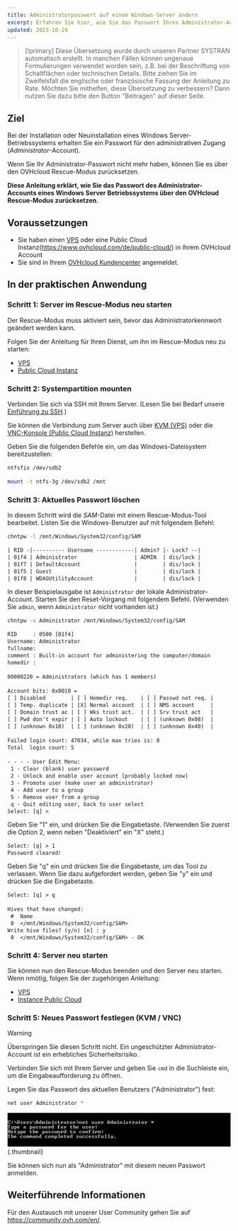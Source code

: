 ```yaml
---
title: Administratorpasswort auf einem Windows-Server ändern
excerpt: Erfahren Sie hier, wie Sie das Passwort Ihres Administrator-Accounts von Windows auf einem VPS oder einer Public Cloud Instanz mithilfe des OVHcloud Rescue-Modus  zurücksetzen
updated: 2023-10-29
---
```


> [!primary]
> Diese Übersetzung wurde durch unseren Partner SYSTRAN automatisch erstellt. In manchen Fällen können ungenaue Formulierungen verwendet worden sein, z.B. bei der Beschriftung von Schaltflächen oder technischen Details. Bitte ziehen Sie im Zweifelsfall die englische oder französische Fassung der Anleitung zu Rate. Möchten Sie mithelfen, diese Übersetzung zu verbessern? Dann nutzen Sie dazu bitte den Button "Beitragen" auf dieser Seite.
>

## Ziel

Bei der Installation oder Neuinstallation eines Windows Server-Betriebssystems erhalten Sie ein Passwort für den administrativen Zugang (*Administrator*-Account).

Wenn Sie Ihr Administrator-Passwort nicht mehr haben, können Sie es über den OVHcloud Rescue-Modus zurücksetzen.

**Diese Anleitung erklärt, wie Sie das Passwort des Administrator-Accounts eines Windows Server Betriebssystems über den OVHcloud Rescue-Modus zurücksetzen.**

## Voraussetzungen

- Sie haben einen [VPS](https://www.ovhcloud.com/de/vps/) oder eine Public Cloud Instanz(https://www.ovhcloud.com/de/public-cloud/) in Ihrem OVHcloud Account
- Sie sind in Ihrem [OVHcloud Kundencenter](https://www.ovh.com/auth/?action=gotomanager&from=https://www.ovh.de/&ovhSubsidiary=de) angemeldet.

## In der praktischen Anwendung

### Schritt 1: Server im Rescue-Modus neu starten

Der Rescue-Modus muss aktiviert sein, bevor das Administratorkennwort geändert werden kann.

Folgen Sie der Anleitung für Ihren Dienst, um ihn im Rescue-Modus neu zu starten:

- [VPS](/pages/bare_metal_cloud/virtual_private_servers/rescue)
- [Public Cloud Instanz](/pages/public_cloud/compute/put_an_instance_in_rescue_mode)

### Schritt 2: Systempartition mounten

Verbinden Sie sich via SSH mit Ihrem Server. (Lesen Sie bei Bedarf unsere [Einführung zu SSH](/pages/bare_metal_cloud/dedicated_servers/ssh_introduction).)

Sie können die Verbindung zum Server auch über [KVM (VPS)](/pages/bare_metal_cloud/virtual_private_servers/using_kvm_for_vps) oder die [VNC-Konsole (Public Cloud Instanz)](/pages/public_cloud/compute/first_steps_with_public_cloud_instance#accessvnc) herstellen.

Geben Sie die folgenden Befehle ein, um das Windows-Dateisystem bereitzustellen:

```bash
ntfsfix /dev/sdb2
```

```bash
mount -t ntfs-3g /dev/sdb2 /mnt
```

### Schritt 3: Aktuelles Passwort löschen

In diesem Schritt wird die *SAM*-Datei mit einem Rescue-Modus-Tool bearbeitet. Listen Sie die Windows-Benutzer auf mit folgendem Befehl:

```bash
chntpw -l /mnt/Windows/System32/config/SAM
```

```text
| RID -|---------- Username ------------| Admin? |- Lock? --|
| 01f4 | Administrator                  | ADMIN  | dis/lock |
| 01f7 | DefaultAccount                 |        | dis/lock |
| 01f5 | Guest                          |        | dis/lock |
| 01f8 | WDAGUtilityAccount             |        | dis/lock |
```

In dieser Beispielausgabe ist `Administrator` der lokale Administrator-Account. Starten Sie den Reset-Vorgang mit folgendem Befehl. (Verwenden Sie `admin`, wenn `Administrator` nicht vorhanden ist.)

```bash
chntpw -u Administrator /mnt/Windows/System32/config/SAM
```

```text
RID     : 0500 [01f4]
Username: Administrator
fullname:
comment : Built-in account for administering the computer/domain
homedir :

00000220 = Administrators (which has 1 members)

Account bits: 0x0010 =
[ ] Disabled        | [ ] Homedir req.    | [ ] Passwd not req. |
[ ] Temp. duplicate | [X] Normal account  | [ ] NMS account     |
[ ] Domain trust ac | [ ] Wks trust act.  | [ ] Srv trust act   |
[ ] Pwd don't expir | [ ] Auto lockout    | [ ] (unknown 0x08)  |
[ ] (unknown 0x10)  | [ ] (unknown 0x20)  | [ ] (unknown 0x40)  |

Failed login count: 47034, while max tries is: 0
Total  login count: 5

- - - - User Edit Menu:
 1 - Clear (blank) user password
 2 - Unlock and enable user account [probably locked now]
 3 - Promote user (make user an administrator)
 4 - Add user to a group
 5 - Remove user from a group
 q - Quit editing user, back to user select
Select: [q] >
```

Geben Sie "1" ein, und drücken Sie die Eingabetaste. (Verwenden Sie zuerst die Option 2, wenn neben "Deaktiviert" ein "X" steht.)

```text
Select: [q] > 1
Password cleared!
```

Geben Sie "q" ein und drücken Sie die Eingabetaste, um das Tool zu verlassen. Wenn Sie dazu aufgefordert werden, geben Sie "y" ein und drücken Sie die Eingabetaste.

```text
Select: [q] > q
 
Hives that have changed:
 #  Name
 0  </mnt/Windows/System32/config/SAM>
Write hive files? (y/n) [n] : y
 0  </mnt/Windows/System32/config/SAM> - OK
```

### Schritt 4: Server neu starten

Sie können nun den Rescue-Modus beenden und den Server neu starten. Wenn nmötig, folgen Sie der zugehörigen Anleitung:

- [VPS](/pages/bare_metal_cloud/virtual_private_servers/rescue)
- [Instance Public Cloud](/pages/public_cloud/compute/put_an_instance_in_rescue_mode)

### Schritt 5: Neues Passwort festlegen (KVM / VNC)

> [!warning]
>
> Überspringen Sie diesen Schritt nicht. Ein ungeschützter Administrator-Account ist ein erhebliches Sicherheitsrisiko.
>

Verbinden Sie sich mit Ihrem Server und geben Sie `cmd` in die Suchleiste ein, um die Eingabeaufforderung zu öffnen.

Legen Sie das Passwort des aktuellen Benutzers ("Administrator") fest:

```powershell
net user Administrator *
```

![AdministratorPW](images/adminpw_win.png){.thumbnail}

Sie können sich nun als "Administrator" mit diesem neuen Passwort anmelden.

## Weiterführende Informationen

Für den Austausch mit unserer User Community gehen Sie auf <https://community.ovh.com/en/>.
